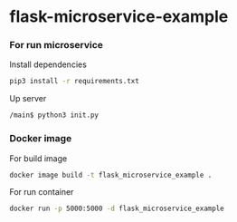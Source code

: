 # flask-microservice-example

### For run microservice

Install dependencies
```bash
pip3 install -r requirements.txt
```

Up server
```bash
/main$ python3 init.py
```


### Docker image

For build image
```bash
docker image build -t flask_microservice_example .
```

For run container
```bash
docker run -p 5000:5000 -d flask_microservice_example
```
